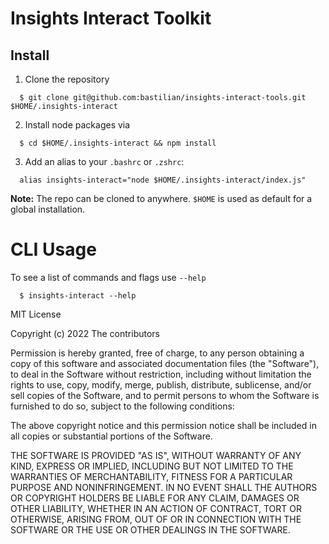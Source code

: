 # Insights Interact Toolkit

## Install

  1. Clone the repository

```shell
  $ git clone git@github.com:bastilian/insights-interact-tools.git $HOME/.insights-interact
```

  2. Install node packages via

```shell
  $ cd $HOME/.insights-interact && npm install
```

  3. Add an alias to your `.bashrc` or `.zshrc`:
```
  alias insights-interact="node $HOME/.insights-interact/index.js"
```

**Note:** The repo can be cloned to anywhere. `$HOME` is used as default for a global installation.

# CLI Usage

To see a list of commands and flags use `--help`

```shell
  $ insights-interact --help
```


MIT License

Copyright (c) 2022 The contributors

Permission is hereby granted, free of charge, to any person obtaining a copy
of this software and associated documentation files (the "Software"), to deal
in the Software without restriction, including without limitation the rights
to use, copy, modify, merge, publish, distribute, sublicense, and/or sell
copies of the Software, and to permit persons to whom the Software is
furnished to do so, subject to the following conditions:

The above copyright notice and this permission notice shall be included in all
copies or substantial portions of the Software.

THE SOFTWARE IS PROVIDED "AS IS", WITHOUT WARRANTY OF ANY KIND, EXPRESS OR
IMPLIED, INCLUDING BUT NOT LIMITED TO THE WARRANTIES OF MERCHANTABILITY,
FITNESS FOR A PARTICULAR PURPOSE AND NONINFRINGEMENT. IN NO EVENT SHALL THE
AUTHORS OR COPYRIGHT HOLDERS BE LIABLE FOR ANY CLAIM, DAMAGES OR OTHER
LIABILITY, WHETHER IN AN ACTION OF CONTRACT, TORT OR OTHERWISE, ARISING FROM,
OUT OF OR IN CONNECTION WITH THE SOFTWARE OR THE USE OR OTHER DEALINGS IN THE
SOFTWARE.
